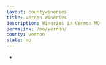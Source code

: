 ```yaml
---
layout: countywineries
title: Vernon Wineries
description: Wineries in Vernon MO
permalink: /mo/vernon/
county: vernon
state: mo
---
```

-
